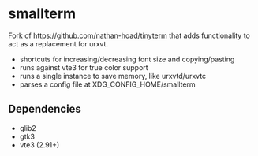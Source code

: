 smallterm
========

Fork of https://github.com/nathan-hoad/tinyterm that adds functionality to act as a replacement for urxvt.

- shortcuts for increasing/decreasing font size and copying/pasting
- runs against vte3 for true color support
- runs a single instance to save memory, like urxvtd/urxvtc
- parses a config file at XDG\_CONFIG\_HOME/smallterm

Dependencies
------------

- glib2
- gtk3
- vte3 (2.91+)
